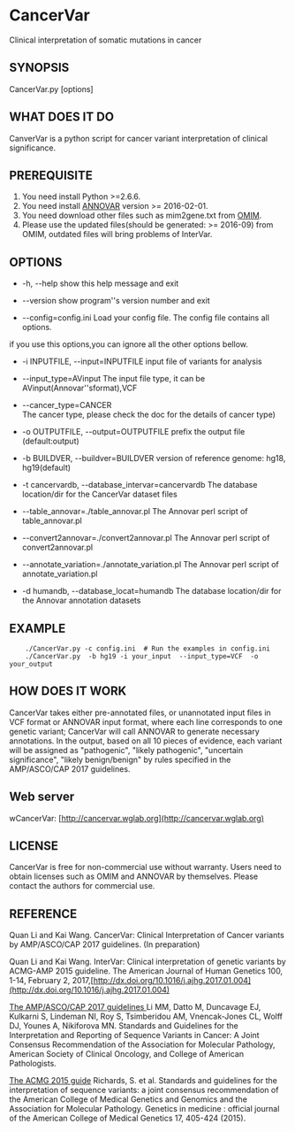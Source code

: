# CancerVar
Clinical interpretation of somatic mutations in cancer

## SYNOPSIS

CancerVar.py [options]

## WHAT DOES IT DO

CanverVar is a python script for cancer variant interpretation of clinical significance.

## PREREQUISITE

1. You need install Python >=2.6.6.
2. You need install [ANNOVAR](http://annovar.openbioinformatics.org/en/latest/) version >=  2016-02-01.
3. You need download other files such as mim2gene.txt from [OMIM](http://www.omim.org/downloads).
4. Please use the updated files(should be generated: >= 2016-09) from OMIM, outdated files will bring problems of InterVar.

## OPTIONS

- -h, --help
show this help message and exit

- --version
show program''s version number and exit

- --config=config.ini
Load your config file. The config file contains all options.

if you use this options,you can ignore all the other options bellow.

- -i INPUTFILE, --input=INPUTFILE
input file of  variants for analysis

- --input_type=AVinput
The input file type, it can be  AVinput(Annovar''sformat),VCF

- --cancer_type=CANCER  
The cancer type, please check the doc for the details of cancer type)


- -o OUTPUTFILE, --output=OUTPUTFILE
prefix the output file (default:output)

- -b BUILDVER, --buildver=BUILDVER
version of reference genome: hg18, hg19(default)

- -t cancervardb, --database_intervar=cancervardb
The database location/dir for the CancerVar dataset files

- --table_annovar=./table_annovar.pl
The Annovar perl script of table_annovar.pl

- --convert2annovar=./convert2annovar.pl
The Annovar perl script of convert2annovar.pl

- --annotate_variation=./annotate_variation.pl
The Annovar perl script of annotate_variation.pl

-  -d humandb, --database_locat=humandb
The database location/dir for the Annovar annotation datasets


## EXAMPLE
```
    ./CancerVar.py -c config.ini  # Run the examples in config.ini
    ./CancerVar.py  -b hg19 -i your_input  --input_type=VCF  -o your_output
```

## HOW DOES IT WORK

CancerVar takes either pre-annotated files, or unannotated input files in VCF format or ANNOVAR input format, where each line corresponds to one genetic variant; CancerVar will call ANNOVAR to generate necessary annotations.
In the output, based on all 10 pieces of evidence, each variant will be assigned as "pathogenic", "likely pathogenic", "uncertain significance", "likely benign/benign" by rules specified in the AMP/ASCO/CAP 2017 guidelines.

## Web server
wCancerVar:  [http://cancervar.wglab.org](http://cancervar.wglab.org)

## LICENSE

CancerVar is free for non-commercial use without warranty. Users need to obtain licenses such as OMIM and ANNOVAR by themselves. Please contact the authors for commercial use.

## REFERENCE


Quan Li and Kai Wang. CancerVar: Clinical Interpretation of Cancer variants  by AMP/ASCO/CAP 2017 guidelines. (In preparation)

Quan Li and Kai Wang. InterVar: Clinical interpretation of genetic variants by ACMG-AMP 2015 guideline. The American Journal of Human Genetics 100, 1-14, February 2, 2017,[http://dx.doi.org/10.1016/j.ajhg.2017.01.004](http://dx.doi.org/10.1016/j.ajhg.2017.01.004)

[The  AMP/ASCO/CAP 2017 guidelines ](https://www.ncbi.nlm.nih.gov/pubmed/27993330)
Li MM, Datto M, Duncavage EJ, Kulkarni S, Lindeman NI, Roy S, Tsimberidou AM, Vnencak-Jones CL, Wolff DJ, Younes A, Nikiforova MN.
Standards and Guidelines for the Interpretation and Reporting of Sequence Variants in Cancer: A Joint Consensus Recommendation of the Association for Molecular Pathology, American Society of Clinical Oncology, and College of American Pathologists.


[The ACMG 2015 guide](http://www.ncbi.nlm.nih.gov/pubmed/25741868)
Richards, S. et al. Standards and guidelines for the interpretation of sequence variants: a joint consensus recommendation of the American College of Medical Genetics and Genomics and the Association for Molecular Pathology. Genetics in medicine : official journal of the American College of Medical Genetics 17, 405-424 (2015).

